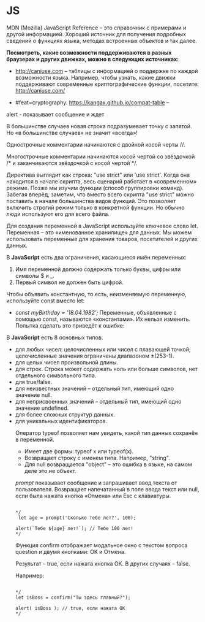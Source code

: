 # JS

MDN (Mozilla) JavaScript Reference – это справочник с примерами и другой информацией. Хороший источник для получения подробных сведений о функциях языка, методах встроенных объектов и так далее.


**Посмотреть, какие возможности поддерживаются в разных браузерах и других движках, можно в следующих источниках:**

- http://caniuse.com – таблицы с информацией о поддержке по каждой возможности языка. Например, чтобы узнать, какие движки поддерживают современные криптографические функции, посетите: http://caniuse.com/

- #feat=cryptography.
https://kangax.github.io/compat-table –



alert - показывает сообщение и ждет

В большинстве случаев новая строка подразумевает точку с запятой. Но «в большинстве случаев» не значит «всегда»!

Однострочные комментарии начинаются с двойной косой черты //.

Многострочные комментарии начинаются косой чертой со звёздочкой /* и заканчиваются звёздочкой с косой чертой */.

Директива выглядит как строка: "use strict" или 'use strict'. Когда она находится в начале скрипта, весь сценарий работает в «современном» режиме.
Позже мы изучим функции (способ группировки команд). Забегая вперёд, заметим, что вместо всего скрипта "use strict" можно поставить в начале большинства видов функций. Это позволяет включить строгий режим только в конкретной функции. Но обычно люди используют его для всего файла.

Для создания переменной в JavaScript используйте ключевое слово let.
Переменная – это «именованное хранилище» для данных. Мы можем использовать переменные для хранения товаров, посетителей и других данных.

В **JavaScript** есть два ограничения, касающиеся имён переменных:

1. Имя переменной должно содержать только буквы, цифры или символы $ и _.
2. Первый символ не должен быть цифрой.


Чтобы объявить константную, то есть, неизменяемую переменную, используйте const вместо let:
- *const myBirthday = '18.04.1982';*
Переменные, объявленные с помощью const, называются «константами». Их нельзя изменить. Попытка сделать это приведёт к ошибке:


В **JavaScript** есть 8 основных типов.

* <number> для любых чисел: целочисленных или чисел с плавающей точкой; целочисленные значения ограничены диапазоном ±(253-1).
*  <bigint> для целых чисел произвольной длины.
* <string> для строк. Строка может содержать ноль или больше символов, нет отдельного символьного типа.
* <boolean> для true/false.
* <null> для неизвестных значений – отдельный тип, имеющий одно значение null.
* <undefined> для неприсвоенных значений – отдельный тип, имеющий одно значение undefined.
* <object> для более сложных структур данных.
* <symbol> для уникальных идентификаторов.

 Оператор typeof позволяет нам увидеть, какой тип данных сохранён в переменной. 

* Имеет две формы: typeof x или typeof(x).
* Возвращает строку с именем типа. Например, "string".
* Для null возвращается "object" – это ошибка в языке, на самом деле это не объект.

*prompt*
показывает сообщение и запрашивает ввод текста от пользователя. Возвращает напечатанный в поле ввода текст или null, если была нажата кнопка «Отмена» или Esc с клавиатуры.

~~~

*/
 let age = prompt('Сколько тебе лет?', 100);

alert(`Тебе ${age} лет!`); // Тебе 100 лет! 
*/
~~~


Функция confirm отображает модальное окно с текстом вопроса question и двумя кнопками: OK и Отмена.

Результат – true, если нажата кнопка OK. В других случаях – false.

Например:

~~~

*/
let isBoss = confirm("Ты здесь главный?");

alert( isBoss ); // true, если нажата OK
*/

~~~